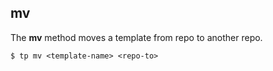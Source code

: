 ## mv

The **mv** method moves a template from repo to another repo.

````console
$ tp mv <template-name> <repo-to>
````
